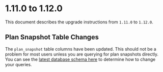 # 1.11.0 to 1.12.0

This document describes the upgrade instructions from `1.11.0` to `1.12.0`.

## Plan Snapshot Table Changes

The `plan_snapshot` table columns have been updated. This should not be a problem for most users unless you are querying for plan snapshots directly. You can see the [latest database schema here](https://github.com/NASA-AMMOS/aerie/blob/v1.12.0/merlin-server/sql/merlin/tables/plan_snapshot.sql) to determine how to change your queries.

